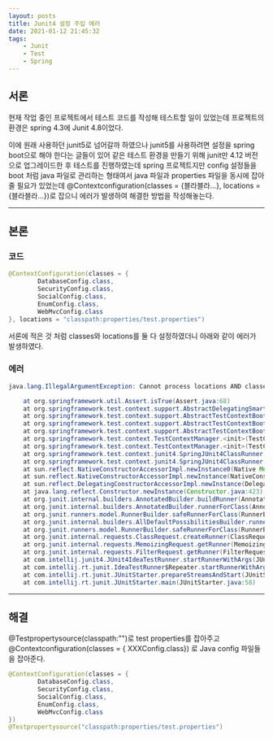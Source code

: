 ```yaml
---
layout: posts
title: Junit4 설정 주입 에러
date: 2021-01-12 21:45:32
tags:
    - Junit
    - Test
    - Spring
---
```


## 서론

현재 작업 중인 프로젝트에서 테스트 코드를 작성해 테스트할 일이 있었는데 프로젝트의 환경은 spring 4.3에 Junit 4.8이었다.

이에 원래 사용하던 junit5로 넘어갈까 하였으나 junit5를 사용하려면 설정을 spring boot으로 해야 한다는 글들이 있어 같은 테스트 환경을 만들기 위해 junit만 4.12 버전으로 업그레이드한 후 테스트를 진행하였는데 spring 프로젝트지만 config 설정들을 boot 처럼 java 파일로 관리하는 형태여서 java 파일과 properties 파일을 동시에 잡아 줄 필요가 있었는데
@Contextconfiguration(classes = {블라블라...}, locations = {블라블라...})로 잡으니 에러가 발생하여 해결한 방법을 작성해놓는다.

* * *

## 본론

### 코드

```java
@ContextConfiguration(classes = {
        DatabaseConfig.class,
        SecurityConfig.class,
        SocialConfig.class,
        EnumConfig.class,
        WebMvcConfig.class
}, locations = "classpath:properties/test.properties")
```

서론에 적은 것 처럼 classes와 locations를 둘 다 설정하였더니 아래와 같이 에러가 발생하였다.

### 에러

```java
java.lang.IllegalArgumentException: Cannot process locations AND classes for context configuration [ContextConfigurationAttributes@64c87930 declaringClass = 'com.xxxx.xxxImplTest', classes = '{class com.xxxx.config.DatabaseConfig, class com.xxx.config.SecurityConfig, class com.xxx.config.SocialConfig, class com.xxx.config.EnumConfig, class com.xxx.config.WebMvcConfig}', locations = '{classpath:properties/test.properties}', inheritLocations = true, initializers = '{}', inheritInitializers = true, name = [null], contextLoaderClass = 'org.springframework.test.context.ContextLoader']: configure one or the other, but not both.

	at org.springframework.util.Assert.isTrue(Assert.java:68)
	at org.springframework.test.context.support.AbstractDelegatingSmartContextLoader.processContextConfiguration(AbstractDelegatingSmartContextLoader.java:154)
	at org.springframework.test.context.support.AbstractTestContextBootstrapper.buildMergedContextConfiguration(AbstractTestContextBootstrapper.java:371)
	at org.springframework.test.context.support.AbstractTestContextBootstrapper.buildMergedContextConfiguration(AbstractTestContextBootstrapper.java:305)
	at org.springframework.test.context.support.AbstractTestContextBootstrapper.buildTestContext(AbstractTestContextBootstrapper.java:112)
	at org.springframework.test.context.TestContextManager.<init>(TestContextManager.java:120)
	at org.springframework.test.context.TestContextManager.<init>(TestContextManager.java:105)
	at org.springframework.test.context.junit4.SpringJUnit4ClassRunner.createTestContextManager(SpringJUnit4ClassRunner.java:152)
	at org.springframework.test.context.junit4.SpringJUnit4ClassRunner.<init>(SpringJUnit4ClassRunner.java:143)
	at sun.reflect.NativeConstructorAccessorImpl.newInstance0(Native Method)
	at sun.reflect.NativeConstructorAccessorImpl.newInstance(NativeConstructorAccessorImpl.java:62)
	at sun.reflect.DelegatingConstructorAccessorImpl.newInstance(DelegatingConstructorAccessorImpl.java:45)
	at java.lang.reflect.Constructor.newInstance(Constructor.java:423)
	at org.junit.internal.builders.AnnotatedBuilder.buildRunner(AnnotatedBuilder.java:104)
	at org.junit.internal.builders.AnnotatedBuilder.runnerForClass(AnnotatedBuilder.java:86)
	at org.junit.runners.model.RunnerBuilder.safeRunnerForClass(RunnerBuilder.java:70)
	at org.junit.internal.builders.AllDefaultPossibilitiesBuilder.runnerForClass(AllDefaultPossibilitiesBuilder.java:37)
	at org.junit.runners.model.RunnerBuilder.safeRunnerForClass(RunnerBuilder.java:70)
	at org.junit.internal.requests.ClassRequest.createRunner(ClassRequest.java:28)
	at org.junit.internal.requests.MemoizingRequest.getRunner(MemoizingRequest.java:19)
	at org.junit.internal.requests.FilterRequest.getRunner(FilterRequest.java:36)
	at com.intellij.junit4.JUnit4IdeaTestRunner.startRunnerWithArgs(JUnit4IdeaTestRunner.java:49)
	at com.intellij.rt.junit.IdeaTestRunner$Repeater.startRunnerWithArgs(IdeaTestRunner.java:33)
	at com.intellij.rt.junit.JUnitStarter.prepareStreamsAndStart(JUnitStarter.java:230)
	at com.intellij.rt.junit.JUnitStarter.main(JUnitStarter.java:58)
```

* * *
## 해결

@Testpropertysource(classpath:"")로 test properties를 잡아주고
@Contextconfiguration(classes = { XXXConfig.class}) 로 Java config 파일들을 잡아준다.

```java
@ContextConfiguration(classes = {
        DatabaseConfig.class,
        SecurityConfig.class,
        SocialConfig.class,
        EnumConfig.class,
        WebMvcConfig.class
})
@Testpropertysource("classpath:properties/test.properties")
```